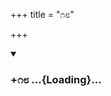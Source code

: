+++
title = "೧೮"

+++

<div class="js_include" includetitle="true" newlevelforh1="3" unfilled url="/mahAbhAratam/kAvyam/bhAShAntaram/kn/kumAra-vyAsa-bhArata/vishvAsa-prastuti/09_shalya/18/_index.md">
<details open><summary><h3>+೧೮ ...{Loading}...</h3></summary>
</details>
</div>